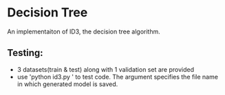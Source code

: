 # Decision Tree
An implementaiton of ID3, the decision tree algorithm.

## Testing:
 - 3 datasets(train & test) along with 1 validation set are provided
 - use 'python id3.py <train> <test> <model>' to test code. The <model> argument specifies the file name in which generated model is saved.